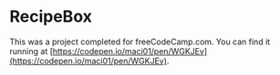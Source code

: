 # RecipeBox
This was a project completed for freeCodeCamp.com.  You can find it running at [https://codepen.io/maci01/pen/WGKJEv](https://codepen.io/maci01/pen/WGKJEv).

 
